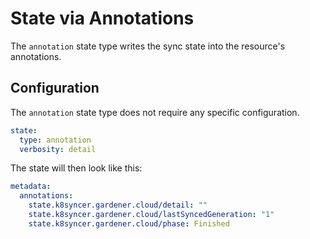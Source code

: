 # State via Annotations

The `annotation` state type writes the sync state into the resource's annotations.

## Configuration

The `annotation` state type does not require any specific configuration.

```yaml
state:
  type: annotation
  verbosity: detail
```

The state will then look like this:
```yaml
metadata:
  annotations:
    state.k8syncer.gardener.cloud/detail: ""
    state.k8syncer.gardener.cloud/lastSyncedGeneration: "1"
    state.k8syncer.gardener.cloud/phase: Finished
```
